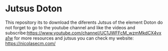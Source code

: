 # Jutsus Doton
This repository its to download the diferents Jutsus of the element Doton
do not forget to go to the youtube channel and like the videos and subscribe:https://www.youtube.com/channel/UC1JWFFcM_wzmMkdCX4vxa1w
for more resources and jutsus you can check my website: https://nicolasecm.com/
